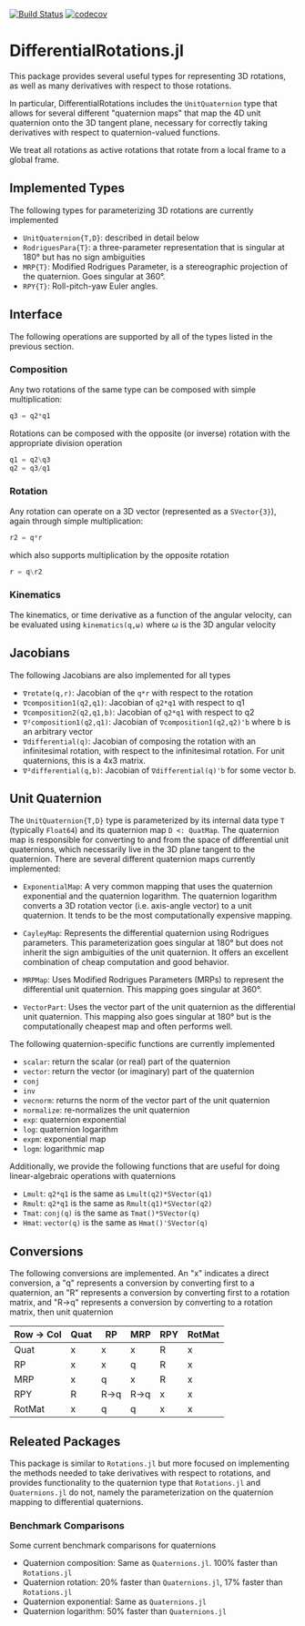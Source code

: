 [![Build Status](https://travis-ci.com/RoboticExplorationLab/DifferentialRotations.jl.svg?branch=master)](https://travis-ci.com/RoboticExplorationLab/DifferentialRotations.jl)
[![codecov](https://codecov.io/gh/RoboticExplorationLab/DifferentialRotations.jl/branch/master/graph/badge.svg)](https://codecov.io/gh/RoboticExplorationLab/DifferentialRotations.jl)

# DifferentialRotations.jl
This package provides several useful types for representing 3D rotations,
as well as many derivatives with respect to those rotations.

In particular, DifferentialRotations includes the `UnitQuaternion` type
that allows for several different "quaternion maps" that map the 4D
unit quaternion onto the 3D tangent plane, necessary for correctly taking
derivatives with respect to quaternion-valued functions.

We treat all rotations as active rotations that rotate from a local frame to a
global frame.

## Implemented Types
The following types for parameterizing 3D rotations are currently implemented
* `UnitQuaternion{T,D}`: described in detail below
* `RodriguesPara{T}`: a three-parameter representation that is singular at
180° but has no sign ambiguities
* `MRP{T}`: Modified Rodrigues Parameter, is a stereographic projection
of the quaternion. Goes singular at 360°.
* `RPY{T}`: Roll-pitch-yaw Euler angles.

## Interface
The following operations are supported by all of the types listed in the
previous section.

### Composition
Any two rotations of the same type can be composed with simple multiplication:
```julia
q3 = q2*q1
```
Rotations can be composed with the opposite (or inverse) rotation with the appropriate
division operation
```julia
q1 = q2\q3
q2 = q3/q1
```

### Rotation
Any rotation can operate on a 3D vector (represented as a `SVector{3}`), again through
simple multiplication:
```julia
r2 = q*r
```
which also supports multiplication by the opposite rotation
```julia
r = q\r2
```

### Kinematics
The kinematics, or time derivative as a function of the angular velocity, can be evaluated
using
`kinematics(q,ω)`
where ω is the 3D angular velocity

## Jacobians
The following Jacobians are also implemented for all types
* `∇rotate(q,r)`: Jacobian of the `q*r` with respect to the rotation
* `∇composition1(q2,q1)`: Jacobian of `q2*q1` with respect to q1
* `∇composition2(q2,q1,b)`: Jacobian of `q2*q1` with respect to q2
* `∇²composition1(q2,q1)`: Jacobian of `∇composition1(q2,q2)'b` where b is an arbitrary vector
* `∇differential(q)`: Jacobian of composing the rotation with an infinitesimal rotation, with
respect to the infinitesimal rotation. For unit quaternions, this is a 4x3 matrix.
* `∇²differential(q,b)`: Jacobian of `∇differential(q)'b` for some vector b.


## Unit Quaternion
The `UnitQuaternion{T,D}` type is parameterized by its internal data type
`T` (typically `Float64`) and its quaternion map `D <: QuatMap`.
The quaternion map is responsible for converting to and from the space of
differential unit quaternions, which necessarily live in the 3D plane tangent
to the quaternion. There are several different quaternion maps currently
implemented:
* `ExponentialMap`: A very common mapping that uses the quaternion
exponential and the quaternion logarithm. The quaternion logarithm
converts a 3D rotation vector (i.e. axis-angle vector) to a unit quaternion.
It tends to be the most computationally expensive mapping.

* `CayleyMap`: Represents the differential quaternion using Rodrigues
parameters. This parameterization goes singular at 180° but does not
inherit the sign ambiguities of the unit quaternion. It offers an
excellent combination of cheap computation and good behavior.

* `MRPMap`: Uses Modified Rodrigues Parameters (MRPs) to represent the
differential unit quaternion. This mapping goes singular at 360°.

* `VectorPart`: Uses the vector part of the unit quaternion as the
differential unit quaternion. This mapping also goes singular at 180° but is
the computationally cheapest map and often performs well.

The following quaternion-specific functions are currently implemented
* `scalar`: return the scalar (or real) part of the quaternion
* `vector`: return the vector (or imaginary) part of the quaternion
* `conj`
* `inv`
* `vecnorm`: returns the norm of the vector part of the unit quaternion
* `normalize`: re-normalizes the unit quaternion
* `exp`: quaternion exponential
* `log`: quaternion logarithm
* `expm`: exponential map
* `logm`: logarithmic map

Additionally, we provide the following functions that are useful for
doing linear-algebraic operations with quaternions
* `Lmult`: `q2*q1` is the same as `Lmult(q2)*SVector(q1)`
* `Rmult`: `q2*q1` is the same as `Rmult(q1)*SVector(q2)`
* `Tmat`: `conj(q)` is the same as `Tmat()*SVector(q)`
* `Hmat`: `vector(q)` is the same as `Hmat()'SVector(q)`



## Conversions
The following conversions are implemented. An "x" indicates a direct conversion,
a "q" represents a conversion by converting first to a quaternion,
an "R" represents a conversion by converting first to a rotation matrix,
and "R->q" represents a conversion by converting to a rotation matrix, then unit quaternion

| Row -> Col | Quat | RP | MRP | RPY | RotMat |
|------------|------|----|-----|-----|--------|
| Quat       |  x   | x  |  x  |  R  |   x    |
| RP         |  x   | x  |  q  |  R  |   x    |
| MRP        |  x   | q  |  x  |  R  |   x    |
| RPY        |  R   |R->q|R->q |  x  |   x    |
| RotMat     |  x   | q  |  q  |  x  |   x    |


## Releated Packages
This package is similar to `Rotations.jl` but more focused on implementing the methods
needed to take derivatives with respect to rotations, and provides functionality to the
quaternion type that `Rotations.jl` and `Quaternions.jl` do not, namely the parameterization
on the quaternion mapping to differential quaternions.

### Benchmark Comparisons
Some current benchmark comparisons for quaternions
* Quaternion composition: Same as `Quaternions.jl`. 100% faster than `Rotations.jl`
* Quaternion rotation: 20% faster than `Quaternions.jl`, 17% faster than `Rotations.jl`
* Quaternion exponential: Same as `Quaternions.jl`
* Quaternion logarithm: 50% faster than `Quaternions.jl`
